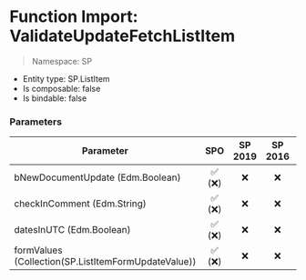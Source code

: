 # Function Import: ValidateUpdateFetchListItem

> Namespace: SP

- Entity type: SP.ListItem
- Is composable: false
- Is bindable: false

### Parameters

Parameter | SPO | SP 2019 | SP 2016 | SP 2013
----------|:---:|:-------:|:-------:|:-------:
bNewDocumentUpdate (Edm.Boolean) | ✅ (❌) | ❌ | ❌ | ❌
checkInComment (Edm.String) | ✅ (❌) | ❌ | ❌ | ❌
datesInUTC (Edm.Boolean) | ✅ (❌) | ❌ | ❌ | ❌
formValues (Collection(SP.ListItemFormUpdateValue)) | ✅ (❌) | ❌ | ❌ | ❌